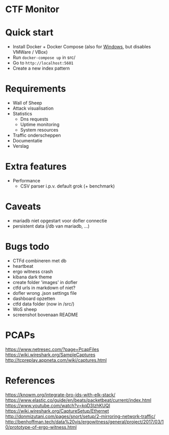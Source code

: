 # CTF Monitor

# Quick start
- Install Docker + Docker Compose (also for [Windows](https://www.docker.com/community-edition#/download), but disables VMWare / VBox)
- Run `docker-compose up` in src/
- Go to `http://localhost:5601`
- Create a new index pattern

# Requirements

- Wall of Sheep
- Attack visualisation
- Statistics
    - Dns requests
    - Uptime monitoring
    - System resources
- Traffic onderscheppen
- Documentatie
- Verslag

# Extra features

- Performance
    - CSV parser i.p.v. default grok (+ benchmark)

# Caveats
- mariadb niet opgestart voor dofler connectie
- persistent data (/db van mariadb, ...)

# Bugs todo
- CTFd combineren met db
- heartbeat
- ergo witness crash
- kibana dark theme
- create folder 'images' in dofler
- ctfd urls in markdown of niet?
- dofler wrong .json settings file
- dashboard opzetten
- ctfd data folder (now in /src/)
- WoS sheep
 - screenshot bovenaan README

# PCAPs
https://www.netresec.com/?page=PcapFiles
https://wiki.wireshark.org/SampleCaptures
http://tcpreplay.appneta.com/wiki/captures.html

# References
https://knowm.org/integrate-bro-ids-with-elk-stack/
https://www.elastic.co/guide/en/beats/packetbeat/current/index.html
https://www.youtube.com/watch?v=kqD3IzhKUQI
https://wiki.wireshark.org/CaptureSetup/Ethernet
http://donmizutani.com/pages/snort/setup/2-mirroring-network-traffic/
http://benhoffman.tech/data%20vis/ergowitness/general/project/2017/03/10/prototype-of-ergo-witness.html

